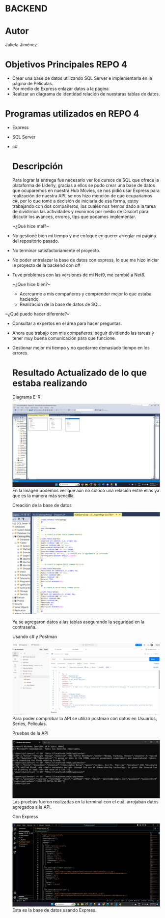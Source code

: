 # BACKEND

# Autor
Julieta Jiménez

# Objetivos Principales REPO 4
* Crear una base de datos utilizando SQL Server e implementarla en la página de Películas.
* Por medio de Express enlazar  datos a la página
* Realizar un diagrama de Identidad relación de nuestaras tablas de datos.
  
 # Programas utilizados en REPO 4
* Express
* SQL Server
* c#
  
  # Descripción
  Para lograr la entrega fue necesario ver los cursos de SQL que ofrece la plataforma de Liderly, gracias a ellos se pudo crear una base de datos que ocuparemos en nuestra Hub Movies,
  se nos pidió usar Express para realización de nuestra API, se nos hizo mención de que ocuparíamos c#, por lo que tomé a decisión de iniciarla de esa forma, estoy trabajando con dos compañeros,
  los cuales nos hemos dado a la tarea de dividirnos las actividades y reunirnos por medio de Discort para discutir los avances, errores, tips que podamos implementar.

  ~¿Qué hice mal?~
* No gestioné bien mi tiempo y me enfoqué en querer arreglar mi página del repositorio pasado.
* No terminar satisfactoriamente el proyecto.
* No poder entrelazar la base de datos con express, lo que me hizo iniciar le proyecto de la backend con c#
* Tuve problemas con las versiones de mi Net9, me cambié a Net8.

  
  ~¿Que hice bien?~
  * Acercarme a mis compañeros y comprender mejor lo que estaba haciendo.
  * Realización de la base de datos de SQL. 
  
~¿Qué puedo hacer diferente?~
* Consultar a expertos en el área para hacer preguntas.
* Ahora que trabajo con mis compañeros, seguir dividiendo las tareas y tener muy buena comunicación para que funcione.
* Gestionar mejor mi tiempo y no quedarme demasiado tiempo en los errores.

   # Resultado Actualizado de lo que estaba realizando
    <p>Diagrama E-R</p>
  <img src="diagrama.png" alt="diagrama" whith="5vw">
  En la imagen podemos ver que aún no coloco una relación entre ellas ya que es la manera más sencilla.


    <p>Creación de la base de datos</p>
  <img src="BDSQL.png" alt="Base de datos" whith="5vw">

  Ya se agregaron datos a las tablas asegurando la seguridad en la contraseña.

   
    <p>Usando c# y Postman</p>
  <img src="postman.png" alt="PaginaPrincipal" whith="5vw">
  Para poder comprobar la API se utilizó postman con datos en Usuarios, Series, Peliculas.

    <p>Pruebas de la API</p>
  <img src="PRUEBAS.png" alt="PaginaPrincipal" whith="5vw">
  Las pruebas fueron realizadas en la terminal con el cuál arrojaban datos agregados a la API.

  <p>Con Express</p>
  <img src="bdexpress1.png" alt="PaginaPrincipal" whith="5vw">
  Esta es la base de datos usando Express.
  
